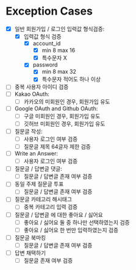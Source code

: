 # Exception Cases
- [x] 일반 회원가입 / 로그인 입력값 형식검증:
    - [x] 입력값 형식 검증
      - [x] account_id
        - [x] min 8 max 16
        - [x] 특수문자 X
      - [x] password
        - [x] min 8 max 32
        - [x] 특수문자 적어도 하나 이상
- [ ] 중복 사용자 아이디 검증
- [ ] Kakao OAuth:
    - [ ] 카카오의 미회원인 경우, 회원가입 유도
- [ ] Google OAuth and Github OAuth:
    - [ ] 구글 미회원인 경우, 회원가입 유도
    - [ ] 깃허브 미회원인 경우, 회원가입 유도
- [ ] 질문글 작성:
    - [ ] 사용자 로그인 여부 검증
    - [ ] 질문글 제목 64글자 제한 검증
- [ ] Write an Answer:
    - [ ] 사용자 로그인 여부 검증
- [ ] 질문글 / 답변글 댓글:
    - [ ] 질문글 / 답변글 존재 여부 검증
- [ ] 동일 주제 질문글 투표
    - [ ] 질문글 / 답변글 존재 여부 검증
- [ ] 질문글 카테고리 해시태그
    - [ ] 중복 카테고리 입력 검증
- [ ] 질문글 / 답변글 에 대한 좋아요 / 싫어요
    - [ ] 좋아요 / 싫어요 둘 중 하나만 선택하였는지 검증
    - [ ] 좋아요 / 싫어요 한 번만 입력하였는지 검증
- [ ] 질문글 북마킹
    - [ ] 질문글 / 답변글 존재 여부 검증
- [ ] 답변 채택하기
    - [ ] 질문글 존재 여부 검증